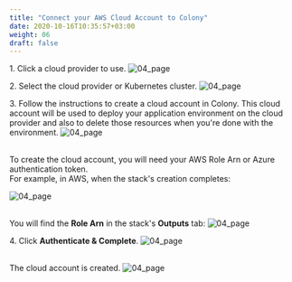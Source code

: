 ```yaml
---
title: "Connect your AWS Cloud Account to Colony"
date: 2020-10-16T10:35:57+03:00
weight: 06
draft: false
---
```


1\. Click a cloud provider to use.
 ![04_page](/images/prerequisite/04_page.png)
 
2\. Select the cloud provider or Kubernetes cluster. 
 ![04_page](/images/prerequisite/05_page.png)

3\. Follow the instructions to create a cloud account in Colony. This cloud account will be used to deploy your application environment on the cloud provider and also to delete those resources when you're done with the environment.
 ![04_page](/images/prerequisite/06_page.png)
 
 <br>To create the cloud account, you will need your AWS Role Arn or Azure authentication token.
 <br>For example, in AWS, when the stack's creation completes:
 
  ![04_page](/images/prerequisite/08_page.png)

 <br>You will find the __Role Arn__ in the stack's __Outputs__ tab:
 ![04_page](/images/prerequisite/09_page.png)

4\. Click __Authenticate & Complete__.
 ![04_page](/images/prerequisite/10_page.png)

<br>The cloud account is created.
 ![04_page](/images/prerequisite/12_page.png)
 
